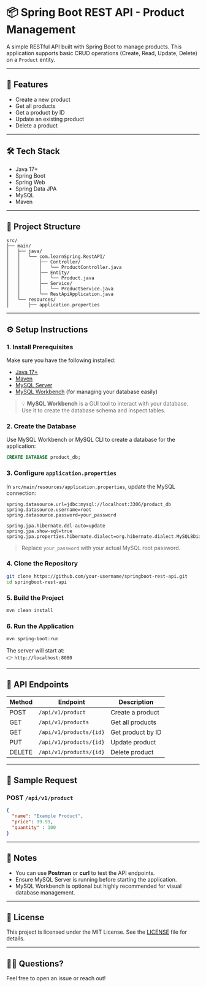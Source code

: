 # 📦 Spring Boot REST API - Product Management

A simple RESTful API built with Spring Boot to manage products. This application supports basic CRUD operations (Create, Read, Update, Delete) on a `Product` entity.

---

## 🚀 Features

- Create a new product
- Get all products
- Get a product by ID
- Update an existing product
- Delete a product

---

## 🛠️ Tech Stack

- Java 17+
- Spring Boot
- Spring Web
- Spring Data JPA
- MySQL
- Maven

---

## 📂 Project Structure

```
src/
├── main/
│   ├── java/
│   │   └── com.learnSpring.RestAPI/
│   │       ├── Controller/
│   │       │   └── ProductController.java
│   │       ├── Entity/
│   │       │   └── Product.java
│   │       ├── Service/
│   │       │   └── ProductService.java
│   │       └── RestApiApplication.java
│   └── resources/
│       ├── application.properties
```

---

## ⚙️ Setup Instructions

### 1. Install Prerequisites

Make sure you have the following installed:

- [Java 17+](https://adoptopenjdk.net/)
- [Maven](https://maven.apache.org/)
- [MySQL Server](https://dev.mysql.com/downloads/mysql/)
- [MySQL Workbench](https://dev.mysql.com/downloads/workbench/) (for managing your database easily)

> 💡 **MySQL Workbench** is a GUI tool to interact with your database. Use it to create the database schema and inspect tables.

### 2. Create the Database

Use MySQL Workbench or MySQL CLI to create a database for the application:

```sql
CREATE DATABASE product_db;
```

### 3. Configure `application.properties`

In `src/main/resources/application.properties`, update the MySQL connection:

```properties
spring.datasource.url=jdbc:mysql://localhost:3306/product_db
spring.datasource.username=root
spring.datasource.password=your_password

spring.jpa.hibernate.ddl-auto=update
spring.jpa.show-sql=true
spring.jpa.properties.hibernate.dialect=org.hibernate.dialect.MySQL8Dialect
```

> Replace `your_password` with your actual MySQL root password.

### 4. Clone the Repository

```bash
git clone https://github.com/your-username/springboot-rest-api.git
cd springboot-rest-api
```

### 5. Build the Project

```bash
mvn clean install
```

### 6. Run the Application

```bash
mvn spring-boot:run
```

The server will start at:  
👉 `http://localhost:8080`

---

## 🔄 API Endpoints

| Method | Endpoint               | Description          |
|--------|------------------------|----------------------|
| POST   | `/api/v1/product`      | Create a product     |
| GET    | `/api/v1/products`     | Get all products     |
| GET    | `/api/v1/products/{id}`| Get product by ID    |
| PUT    | `/api/v1/products/{id}`| Update product       |
| DELETE | `/api/v1/products/{id}`| Delete product       |

---

## 🧪 Sample Request

### POST `/api/v1/product`

```json
{
  "name": "Example Product",
  "price": 99.99,
  "quantity" : 100
}
```

---

## 📝 Notes

- You can use **Postman** or **curl** to test the API endpoints.
- Ensure MySQL Server is running before starting the application.
- MySQL Workbench is optional but highly recommended for visual database management.

---

## 📄 License

This project is licensed under the MIT License. See the [LICENSE](LICENSE) file for details.

---

## 🙋‍♂️ Questions?

Feel free to open an issue or reach out!
